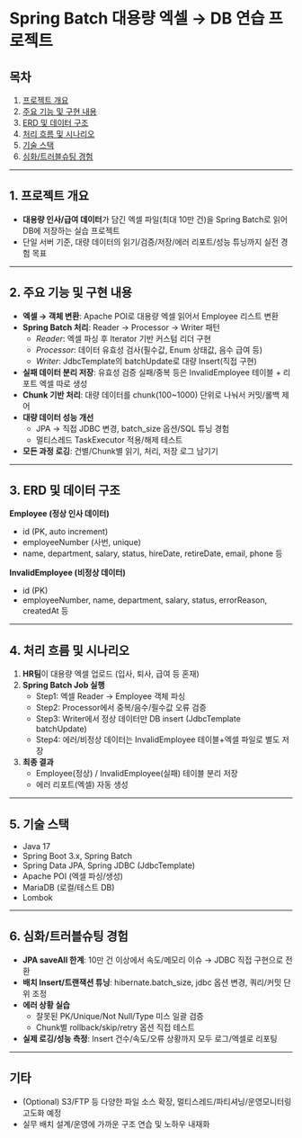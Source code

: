 # Spring Batch 대용량 엑셀 → DB 연습 프로젝트

## 목차
1. [프로젝트 개요](#프로젝트-개요)
2. [주요 기능 및 구현 내용](#주요-기능-및-구현-내용)
3. [ERD 및 데이터 구조](#erd-및-데이터-구조)
4. [처리 흐름 및 시나리오](#처리-흐름-및-시나리오)
5. [기술 스택](#기술-스택)
6. [심화/트러블슈팅 경험](#심화트러블슈팅-경험)

---

## 1. 프로젝트 개요

- **대용량 인사/급여 데이터**가 담긴 엑셀 파일(최대 10만 건)을 Spring Batch로 읽어 DB에 저장하는 실습 프로젝트
- 단일 서버 기준, 대량 데이터의 읽기/검증/저장/에러 리포트/성능 튜닝까지 실전 경험 목표

---

## 2. 주요 기능 및 구현 내용

- **엑셀 → 객체 변환**: Apache POI로 대용량 엑셀 읽어서 Employee 리스트 변환
- **Spring Batch 처리**: Reader → Processor → Writer 패턴
   - *Reader*: 엑셀 파싱 후 Iterator 기반 커스텀 리더 구현
   - *Processor*: 데이터 유효성 검사(필수값, Enum 상태값, 음수 급여 등)
   - *Writer*: JdbcTemplate의 batchUpdate로 대량 Insert(직접 구현)
- **실패 데이터 분리 저장**: 유효성 검증 실패/중복 등은 InvalidEmployee 테이블 + 리포트 엑셀 따로 생성
- **Chunk 기반 처리**: 대량 데이터를 chunk(100~1000) 단위로 나눠서 커밋/롤백 제어
- **대량 데이터 성능 개선**
   - JPA → 직접 JDBC 변경, batch_size 옵션/SQL 튜닝 경험
   - 멀티스레드 TaskExecutor 적용/해제 테스트
- **모든 과정 로깅**: 건별/Chunk별 읽기, 처리, 저장 로그 남기기

---

## 3. ERD 및 데이터 구조

**Employee (정상 인사 데이터)**
- id (PK, auto increment)
- employeeNumber (사번, unique)
- name, department, salary, status, hireDate, retireDate, email, phone 등

**InvalidEmployee (비정상 데이터)**
- id (PK)
- employeeNumber, name, department, salary, status, errorReason, createdAt 등

<!-- ERD 다이어그램 있으면 첨부. 없으면 위 구조로 대체 -->

---

## 4. 처리 흐름 및 시나리오

1. **HR팀**이 대용량 엑셀 업로드 (입사, 퇴사, 급여 등 혼재)
2. **Spring Batch Job 실행**
   - Step1: 엑셀 Reader → Employee 객체 파싱
   - Step2: Processor에서 중복/음수/필수값 오류 검증
   - Step3: Writer에서 정상 데이터만 DB insert (JdbcTemplate batchUpdate)
   - Step4: 에러/비정상 데이터는 InvalidEmployee 테이블+엑셀 파일로 별도 저장
3. **최종 결과**
   - Employee(정상) / InvalidEmployee(실패) 테이블 분리 저장
   - 에러 리포트(엑셀) 자동 생성

---

## 5. 기술 스택

- Java 17
- Spring Boot 3.x, Spring Batch
- Spring Data JPA, Spring JDBC (JdbcTemplate)
- Apache POI (엑셀 파싱/생성)
- MariaDB (로컬/테스트 DB)
- Lombok

---

## 6. 심화/트러블슈팅 경험

- **JPA saveAll 한계**: 10만 건 이상에서 속도/메모리 이슈 → JDBC 직접 구현으로 전환
- **배치 Insert/트랜잭션 튜닝**: hibernate.batch_size, jdbc 옵션 변경, 쿼리/커밋 단위 조정
- **에러 상황 실습**
   - 잘못된 PK/Unique/Not Null/Type 미스 일괄 검증
   - Chunk별 rollback/skip/retry 옵션 직접 테스트
- **실제 로깅/성능 측정**: Insert 건수/속도/오류 상황까지 모두 로그/엑셀로 리포팅

---

## 기타

- (Optional) S3/FTP 등 다양한 파일 소스 확장, 멀티스레드/파티셔닝/운영모니터링 고도화 예정
- 실무 배치 설계/운영에 가까운 구조 연습 및 노하우 내재화

